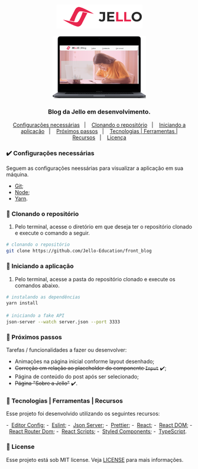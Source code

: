  <p align="center">
    <img src="src/assets/logoJello.png">
    <br />
    <br />
    <img src="src/assets/mockup-blog-Jello.png" width="50%" height="50%" max-width:100% >
  </p>

<h3 align="center">
  Blog da Jello em desenvolvimento.
</h3>

<p align="center">
  <a href="#heavy_check_mark-configurações-necessárias">Configurações necessárias</a>&nbsp;&nbsp;&nbsp;|&nbsp;&nbsp;&nbsp;
  <a href="#arrow_down_small-clonando-o-repositório">Clonando o repositório</a>&nbsp;&nbsp;&nbsp;|&nbsp;&nbsp;&nbsp;
  <a href="#beginner-iniciando-a-aplicação">Iniciando a aplicação</a>&nbsp;&nbsp;&nbsp;|&nbsp;&nbsp;&nbsp;
  <a href="#feet-próximos-passos">Próximos passos</a>&nbsp;&nbsp;&nbsp;|&nbsp;&nbsp;&nbsp;
  <a href="#wrench-tecnologias--ferramentas--recursos">Tecnologias | Ferramentas | Recursos</a>&nbsp;&nbsp;&nbsp;|&nbsp;&nbsp;&nbsp;
  <a href="#memo-license">Licença</a>
</p>

### :heavy_check_mark: Configurações necessárias

Seguem as configurações neessárias para visualizar a aplicação em sua máquina.

- [Git](https://git-scm.com);
- [Node](https://nodejs.org/);
- [Yarn](https://yarnpkg.com/).

### :arrow_down_small: Clonando o repositório

1. Pelo terminal, acesse o diretório em que deseja ter o repositório clonado e execute o comando a seguir.

```bash
# clonando o repositório
git clone https://github.com/Jello-Education/front_blog
```

### :beginner: Iniciando a aplicação

1. Pelo terminal, acesse a pasta do repositório clonado e execute os comandos abaixo.

```bash
# instalando as dependências
yarn install

# iniciando a fake API
json-server --watch server.json --port 3333
```

### :feet: Próximos passos

Tarefas / funcionalidades a fazer ou desenvolver:

- Animações na página inicial conforme layout desenhado;
- <s>Correção em relação ao placeholder do componente `Input`</s> :heavy_check_mark:;
- Página de conteúdo do post após ser selecionado;
- <s>Página "Sobre a Jello"</s> :heavy_check_mark:.

### :wrench: Tecnologias | Ferramentas | Recursos

Esse projeto foi desenvolvido utilizando os seguintes recursos:

-  [Editor Config](https://editorconfig.org/);
-  [Eslint](https://eslint.org/);
-  [Json Server](https://github.com/typicode/json-server);
-  [Prettier](https://prettier.io/);
-  [React](https://pt-br.reactjs.org/);
-  [React DOM](https://pt-br.reactjs.org/docs/react-dom.html);
-  [React Router Dom](https://reactrouter.com/web/guides/quick-start);
-  [React Scripts](https://github.com/facebook/create-react-app/tree/master/packages/react-scripts);
-  [Styled Components](https://styled-components.com/);
-  [TypeScript](https://www.typescriptlang.org/).

### :memo: License

Esse projeto está sob MIT license. Veja [LICENSE](https://github.com/Jello-Education/front_blog/blob/master/LICENSE) para mais informações.
